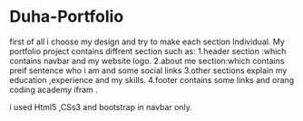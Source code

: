 # Duha-Portfolio
first of all i choose my design and try to make each section Individual. 
My  portfolio project contains diffrent section such as:
1.header section :which contains navbar and my website logo.
2.about me section:which contains preif sentence who i am and some social links
3.other sections explain
my education ,experience and my skills.
4.footer contains some links and orang coding academy ifram .

i used Html5 ,CSs3  and bootstrap in navbar only.
